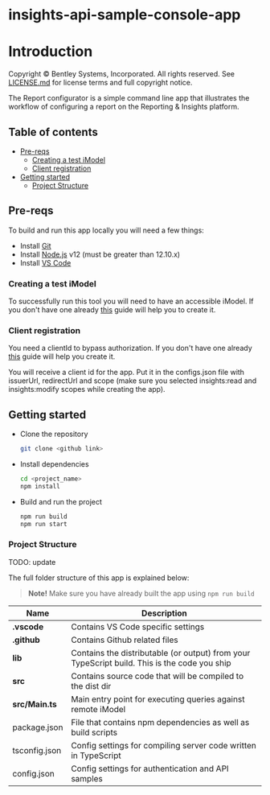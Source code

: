 # insights-api-sample-console-app

# Introduction

Copyright © Bentley Systems, Incorporated. All rights reserved. See [LICENSE.md](./LICENSE.md) for license terms and full copyright notice.

The Report configurator is a simple command line app that illustrates the workflow of configuring a report on the Reporting & Insights platform.

## Table of contents

- [Pre-reqs](#pre-reqs)
  - [Creating a test iModel](#creating-test-imodel)
  - [Client registration](#client-registration)
- [Getting started](#getting-started)
  - [Project Structure](#project-structure)

## Pre-reqs

To build and run this app locally you will need a few things:

- Install [Git](https://git-scm.com/)
- Install [Node.js](https://nodejs.org/en/) v12 (must be greater than 12.10.x)
- Install [VS Code](https://code.visualstudio.com/)

### Creating a test iModel

To successfully run this tool you will need to have an accessible iModel. If you don't have one already [this](https://www.itwinjs.org/learning/tutorials/create-test-imodel-sample/) guide will help you to create it.

### Client registration

You need a clientId to bypass authorization. If you don't have one already [this](https://developer.bentley.com/apis/overview/registration/) guide will help you create it.

You will receive a client id for the app. Put it in the configs.json file with issuerUrl, redirectUrl and scope (make sure you selected insights:read and insights:modify scopes while creating the app).

## Getting started

- Clone the repository

  ```sh
  git clone <github link>
  ```

- Install dependencies

  ```sh
  cd <project_name>
  npm install
  ```

- Build and run the project

  ```sh
  npm run build
  npm run start
  ```

### Project Structure

TODO: update

The full folder structure of this app is explained below:

> **Note!** Make sure you have already built the app using `npm run build`

| Name                     | Description |
| ------------------------ | ---------------------------------------------------------------------------------------------|
| **.vscode**              | Contains VS Code specific settings                                                           |
| **.github**              | Contains Github related files                                                                |
| **lib**                  | Contains the distributable (or output) from your TypeScript build. This is the code you ship |
| **src**                  | Contains source code that will be compiled to the dist dir                                   |
| **src/Main.ts**          | Main entry point for executing queries against remote iModel                                 |
| package.json             | File that contains npm dependencies as well as build scripts                                 |
| tsconfig.json            | Config settings for compiling server code written in TypeScript                              |
| config.json              | Config settings for authentication and API samples                                           |